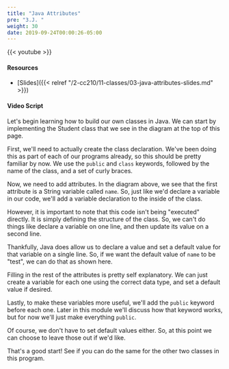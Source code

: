 ```yaml
---
title: "Java Attributes"
pre: "3.J. "
weight: 30
date: 2019-09-24T00:00:26-05:00
---
```


{{< youtube  >}}

#### Resources

* [Slides]({{< relref "/2-cc210/11-classes/03-java-attributes-slides.md" >}})

#### Video Script

Let's begin learning how to build our own classes in Java. We can start by implementing the Student class that we see in the diagram at the top of this page.

First, we'll need to actually create the class declaration. We've been doing this as part of each of our programs already, so this should be pretty familiar by now. We use the `public` and `class` keywords, followed by the name of the class, and a set of curly braces.

Now, we need to add attributes. In the diagram above, we see that the first attribute is a String variable called `name`. So, just like we'd declare a variable in our code, we'll add a variable declaration to the inside of the class.

However, it is important to note that this code isn't being "executed" directly. It is simply defining the structure of the class. So, we can't do things like declare a variable on one line, and then update its value on a second line.

Thankfully, Java does allow us to declare a value and set a default value for that variable on a single line. So, if we want the default value of `name` to be "test", we can do that as shown here.

Filling in the rest of the attributes is pretty self explanatory. We can just create a variable for each one using the correct data type, and set a default value if desired.

Lastly, to make these variables more useful, we'll add the `public` keyword before each one. Later in this module we'll discuss how that keyword works, but for now we'll just make everything `public`.

Of course, we don't have to set default values either. So, at this point we can choose to leave those out if we'd like.

That's a good start! See if you can do the same for the other two classes in this program.

